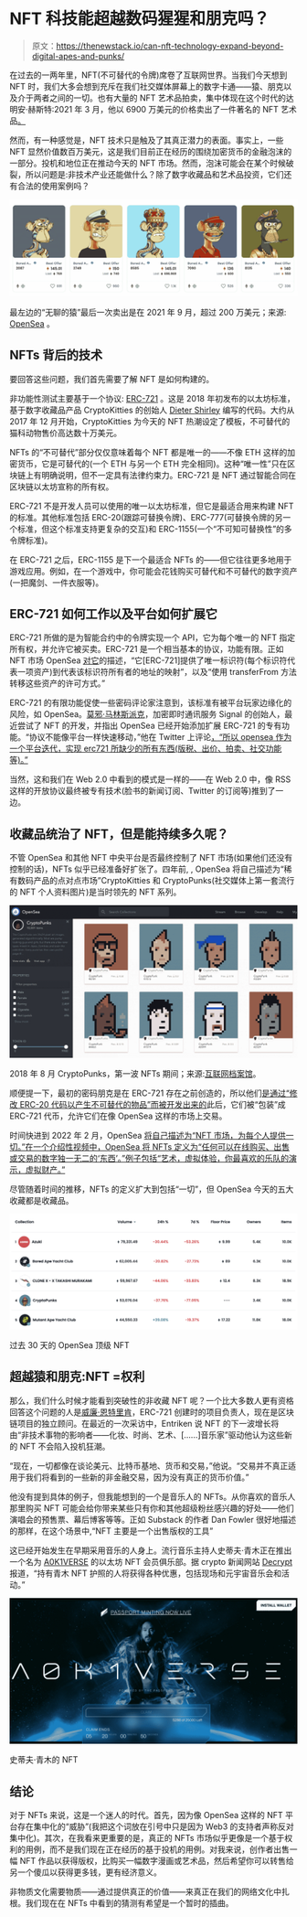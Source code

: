 # NFT 科技能超越数码猩猩和朋克吗？

> 原文：<https://thenewstack.io/can-nft-technology-expand-beyond-digital-apes-and-punks/>

在过去的一两年里，NFT(不可替代的令牌)席卷了互联网世界。当我们今天想到 NFT 时，我们大多会想到充斥在我们社交媒体屏幕上的数字卡通——猿、朋克以及介于两者之间的一切。也有大量的 NFT 艺术品拍卖，集中体现在这个时代的达明安·赫斯特:2021 年 3 月，他以 6900 万美元的价格卖出了一件著名的 NFT 艺术品[。](https://www.theverge.com/2021/3/11/22325054/beeple-christies-nft-sale-cost-everydays-69-million)

然而，有一种感觉是，NFT 技术只是触及了其真正潜力的表面。事实上，一些 NFT 显然价值数百万美元，这是我们目前正在经历的围绕加密货币的金融泡沫的一部分。投机和地位正在推动今天的 NFT 市场。然而，泡沫可能会在某个时候破裂，所以问题是:非技术产业还能做什么？除了数字收藏品和艺术品投资，它们还有合法的使用案例吗？

[![bored apes](img/4597f1c61789c6622a619e472701694f.png)](https://cdn.thenewstack.io/media/2022/02/512650b1-valuable_boredapes.png)

最左边的“无聊的猿”最后一次卖出是在 2021 年 9 月，超过 200 万美元；来源: [OpenSea](https://opensea.io/assets/0xbc4ca0eda7647a8ab7c2061c2e118a18a936f13d/2087) 。

## NFTs 背后的技术

要回答这些问题，我们首先需要了解 NFT 是如何构建的。

非功能性测试主要基于一个协议: [ERC-721](http://erc721.org/) 。这是 2018 年初发布的以太坊标准，基于数字收藏品产品 CryptoKitties 的创始人 [Dieter Shirley](https://twitter.com/dete73?lang=en) 编写的代码。大约从 2017 年 12 月开始，CryptoKitties 为今天的 NFT 热潮设定了模板，不可替代的猫科动物售价高达数十万美元。

NFTs 的“不可替代”部分仅仅意味着每个 NFT 都是唯一的——不像 ETH 这样的加密货币，它是可替代的(一个 ETH 与另一个 ETH 完全相同)。这种“唯一性”只在区块链上有明确说明，但不一定具有法律约束力。ERC-721 是 NFT 通过智能合同在区块链以太坊宣称的所有权。

ERC-721 不是开发人员可以使用的唯一以太坊标准，但它是最适合用来构建 NFT 的标准。其他标准包括 ERC-20(跟踪可替换令牌)、ERC-777(可替换令牌的另一个标准，但这个标准支持更复杂的交互)和 ERC-1155(一个“不可知可替换性”的多令牌标准)。

在 ERC-721 之后，ERC-1155 是下一个最适合 NFTs 的——但它往往更多地用于游戏应用。例如，在一个游戏中，你可能会花钱购买可替代和不可替代的数字资产(一把魔剑、一件衣服等)。

## ERC-721 如何工作以及平台如何扩展它

ERC-721 所做的是为智能合约中的令牌实现一个 API，它为每个唯一的 NFT 指定所有权，并允许它被买卖。ERC-721 是一个相当基本的协议，功能有限。正如 NFT 市场 OpenSea [对它](https://opensea.io/blog/guides/non-fungible-tokens/)的描述，“它[ERC-721]提供了唯一标识符(每个标识符代表一项资产)到代表该标识符所有者的地址的映射”，以及“使用 transferFrom 方法转移这些资产的许可方式。”

ERC-721 的有限功能促使一些密码评论家注意到，该标准有被平台玩家边缘化的风险，如 OpenSea。[莫邪·马林斯派克](https://twitter.com/moxie)，加密即时通讯服务 Signal 的创始人，最近尝试了 NFT 的开发，并指出 OpenSea 已经开始添加扩展 ERC-721 的专有功能。“协议不能像平台一样快速移动，”他在 Twitter 上评论[，“所以 opensea 作为一个平台迭代，实现 erc721 所缺少的所有东西(版税、出价、拍卖、社交功能等)。”](https://twitter.com/moxie/status/1456312547439689740)

当然，这和我们在 Web 2.0 中看到的模式是一样的——在 Web 2.0 中，像 RSS 这样的开放协议最终被专有技术(脸书的新闻订阅、Twitter 的订阅等)推到了一边。

## 收藏品统治了 NFT，但是能持续多久呢？

不管 OpenSea 和其他 NFT 中央平台是否最终控制了 NFT 市场(如果他们还没有控制的话)，NFTs 似乎已经准备好扩张了。四年前, , OpenSea 将自己描述为“稀有数码产品的点对点市场”CryptoKitties 和 CryptoPunks(社交媒体上第一套流行的 NFT 个人资料图片)是当时领先的 NFT 系列。

[![CryptoPunks](img/cece80bf210e4ae796a59111845ca39f.png)](https://cdn.thenewstack.io/media/2022/02/14a12c36-cryptopunks_aug18-scaled.jpg)

2018 年 8 月 CryptoPunks，第一波 NFTs 期间；来源:[互联网档案馆](https://web.archive.org/web/20180816162323/https://opensea.io/assets/cryptopunks)。

顺便提一下，最初的密码朋克是在 ERC-721 存在之前创造的，所以他们[是通过“修改 ERC-20 代码以产生不可替代的物品”而被开发出来的](https://academy.binance.com/en/articles/what-are-cryptopunks)此后，它们被“包装”成 ERC-721 代币，允许它们在像 OpenSea 这样的市场上交易。

时间快进到 2022 年 2 月，OpenSea [将自己描述为“NFT 市场，为每个人提供一切。”在一个介绍性视频中，OpenSea 将 NFTs 定义为“任何可以在线购买、出售或交易的数字独一无二的‘东西’。”例子包括“艺术，虚拟体验，你最喜欢的乐队的演示，虚拟财产。”](https://opensea.io/#meetopensea)

尽管随着时间的推移，NFTs 的定义扩大到包括“一切”，但 OpenSea 今天的五大收藏都是收藏品。

[![OpenSea Top NFTs](img/35916e45d2fd305be245c6863b617c50.png)](https://cdn.thenewstack.io/media/2022/02/72a481d8-opensea_top_nfts.png)

过去 30 天的 OpenSea 顶级 NFT

## 超越猿和朋克:NFT =权利

那么，我们什么时候才能看到突破性的非收藏 NFT 呢？一个比大多数人更有资格回答这个问题的人是[威廉·恩特里肯](https://phor.net/)，ERC-721 创建时的项目负责人，现在是区块链项目的独立顾问。在最近的一次采访中，Entriken 说 NFT 的下一波增长将由“非技术事物的影响者——化妆、时尚、艺术、[……]音乐家”驱动他认为这些新的 NFT 不会陷入投机狂潮。

“现在，一切都像在谈论美元、比特币基地、货币和交易，”他说。“交易并不真正适用于我们将看到的一些新的非金融交易，因为没有真正的货币价值。”

他没有提到具体的例子，但我能想到的一个是音乐人的 NFTs。从你喜欢的音乐人那里购买 NFT 可能会给你带来某些只有你和其他超级粉丝感兴趣的好处——他们演唱会的预售票、幕后博客等等。正如 Substack 的作者 Dan Fowler 很好地描述的那样，在这个场景中,“NFT 主要是一个出售版权的工具”

这已经开始发生在早期采用音乐的人身上。流行音乐主持人史蒂夫·青木正在推出一个名为 [A0K1VERSE](https://a0k1verse.xyz/) 的以太坊 NFT 会员俱乐部。据 crypto 新闻网站 [Decrypt](https://decrypt.co/91317/dj-steve-aoki-launches-ethereum-nft-membership-club-i-am-building-my-own-world) 报道，“持有青木 NFT 护照的人将获得各种优惠，包括现场和元宇宙音乐会和活动。”

[![Aokiverse](img/8c85ae63c834f31e0e1f84d82fcc2ba2.png)](https://cdn.thenewstack.io/media/2022/02/1a6e33e3-aokiverse.jpg)

史蒂夫·青木的 NFT

## 结论

对于 NFTs 来说，这是一个迷人的时代。首先，因为像 OpenSea 这样的 NFT 平台存在集中化的“威胁”(我把这个词放在引号中只是因为 Web3 的支持者声称反对集中化)。其次，在我看来更重要的是，真正的 NFTs 市场似乎更像是一个基于权利的用例，而不是我们现在正在经历的基于投机的用例。对我来说，创作者出售一幅 NFT 作品以获得版权，比购买一幅数字漫画或艺术品，然后希望你可以转售给另一个傻瓜以获得更多钱，更有经济意义。

非物质文化需要物质——通过提供真正的价值——来真正在我们的网络文化中扎根。我们现在在 NFTs 中看到的猜测有希望是一个暂时的插曲。

<svg xmlns:xlink="http://www.w3.org/1999/xlink" viewBox="0 0 68 31" version="1.1"><title>Group</title> <desc>Created with Sketch.</desc></svg>